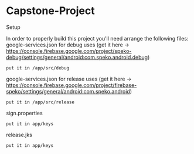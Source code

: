 # Capstone-Project

Setup

In order to properly build this project you'll need arrange the following files:
google-services.json for debug uses (get it here -> https://console.firebase.google.com/project/speko-debug/settings/general/android:com.speko.android.debug)
	
	put it in /app/src/debug
google-services.json for release uses (get it here -> https://console.firebase.google.com/project/firebase-speko/settings/general/android:com.speko.android)
	
	put it in /app/src/release
	
sign.properties
	
	put it in app/keys
release.jks
	
	put it in app/keys
